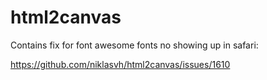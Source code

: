 html2canvas
===========

Contains fix for font awesome fonts no showing up in safari:

https://github.com/niklasvh/html2canvas/issues/1610